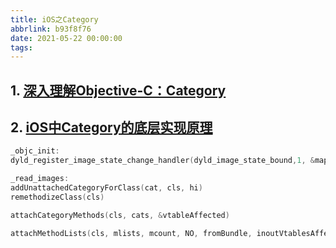 ```yaml
---
title: iOS之Category
abbrlink: b93f8f76
date: 2021-05-22 00:00:00
tags:
---
```


## 1. [深入理解Objective-C：Category](https://tech.meituan.com/2015/03/03/diveintocategory.html)

## 2. [iOS中Category的底层实现原理](https://juejin.cn/post/6844904039671398407)

```objective-c
_objc_init: 
dyld_register_image_state_change_handler(dyld_image_state_bound,1, &map_images);

_read_images: 
addUnattachedCategoryForClass(cat, cls, hi)
remethodizeClass(cls)   

attachCategoryMethods(cls, cats, &vtableAffected) 

attachMethodLists(cls, mlists, mcount, NO, fromBundle, inoutVtablesAffected) 
```
